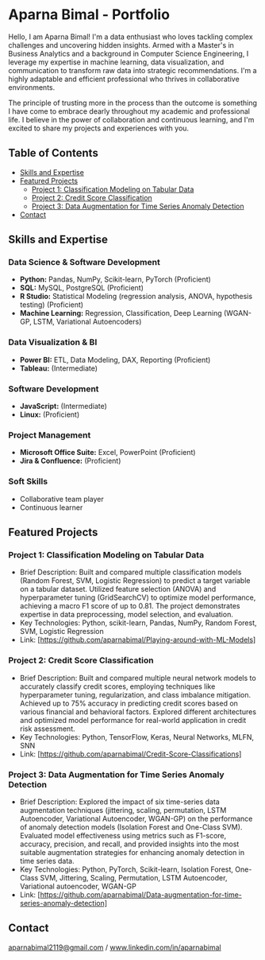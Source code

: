 # Aparna Bimal - Portfolio

Hello, I am Aparna Bimal! I'm a data enthusiast who loves tackling complex challenges and uncovering hidden insights. Armed with a Master's in Business Analytics and a background in Computer Science Engineering, I leverage my expertise in machine learning, data visualization, and communication to transform raw data into strategic recommendations. I'm a highly adaptable and efficient professional who thrives in collaborative environments.

The principle of trusting more in the process than the outcome is something I have come to embrace dearly throughout my academic and professional life. I believe in the power of collaboration and continuous learning, and I'm excited to share my projects and experiences with you.


## Table of Contents

* [Skills and Expertise](#skills-and-expertise)
* [Featured Projects](#featured-projects)
   * [Project 1: Classification Modeling on Tabular Data](#project-1-classification-modeling-on-tabular-data)
   * [Project 2: Credit Score Classification](#project-2-credit-score-classification)
   * [Project 3: Data Augmentation for Time Series Anomaly Detection](#project-3-data-augmentation-for-time-series-anomaly-detection)
* [Contact](#contact)


## Skills and Expertise

### Data Science & Software Development

* **Python:** Pandas, NumPy, Scikit-learn, PyTorch (Proficient)
* **SQL:** MySQL, PostgreSQL (Proficient)
* **R Studio:** Statistical Modeling (regression analysis, ANOVA, hypothesis testing) (Proficient)
* **Machine Learning:** Regression, Classification, Deep Learning (WGAN-GP, LSTM, Variational Autoencoders)

### Data Visualization & BI

* **Power BI:** ETL, Data Modeling, DAX, Reporting (Proficient)
* **Tableau:** (Intermediate)

### Software Development

* **JavaScript:** (Intermediate)
* **Linux:** (Proficient)

### Project Management

* **Microsoft Office Suite:** Excel, PowerPoint (Proficient)
* **Jira & Confluence:** (Proficient)

### Soft Skills

* Collaborative team player
* Continuous learner


## Featured Projects

### Project 1: Classification Modeling on Tabular Data

* Brief Description: Built and compared multiple classification models (Random Forest, SVM, Logistic Regression) to predict a target variable on a tabular dataset. Utilized feature selection (ANOVA) and hyperparameter tuning (GridSearchCV) to optimize model performance, achieving a macro F1 score of up to 0.81. The project demonstrates expertise in data preprocessing, model selection, and evaluation.
* Key Technologies: Python, scikit-learn, Pandas, NumPy, Random Forest, SVM, Logistic Regression
* Link: [https://github.com/aparnabimal/Playing-around-with-ML-Models]

### Project 2: Credit Score Classification

* Brief Description: Built and compared multiple neural network models to accurately classify credit scores, employing techniques like hyperparameter tuning, regularization, and class imbalance mitigation. Achieved up to 75% accuracy in predicting credit scores based on various financial and behavioral factors. Explored different architectures and optimized model performance for real-world application in credit risk assessment.
* Key Technologies: Python, TensorFlow, Keras, Neural Networks, MLFN, SNN
* Link: [https://github.com/aparnabimal/Credit-Score-Classifications]

### Project 3: Data Augmentation for Time Series Anomaly Detection

* Brief Description: Explored the impact of six time-series data augmentation techniques (jittering, scaling, permutation, LSTM Autoencoder, Variational Autoencoder, WGAN-GP) on the performance of anomaly detection models (Isolation Forest and One-Class SVM). Evaluated model effectiveness using metrics such as F1-score, accuracy, precision, and recall, and provided insights into the most suitable augmentation strategies for enhancing anomaly detection in time series data.
* Key Technologies: Python, PyTorch, Scikit-learn, Isolation Forest, One-Class SVM, Jittering, Scaling, Permutation, LSTM Autoencoder, Variational autoencoder, WGAN-GP
* Link: [https://github.com/aparnabimal/Data-augmentation-for-time-series-anomaly-detection]


## Contact

aparnabimal2119@gmail.com / www.linkedin.com/in/aparnabimal

